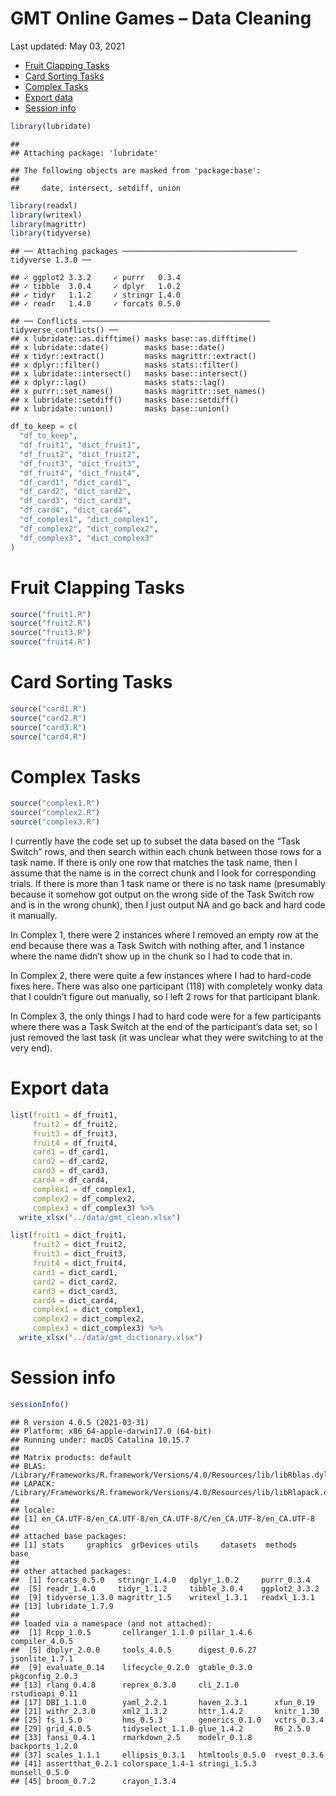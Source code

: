 GMT Online Games – Data Cleaning
================
Last updated: May 03, 2021

-   [Fruit Clapping Tasks](#fruit-clapping-tasks)
-   [Card Sorting Tasks](#card-sorting-tasks)
-   [Complex Tasks](#complex-tasks)
-   [Export data](#export-data)
-   [Session info](#session-info)

``` r
library(lubridate)
```

    ## 
    ## Attaching package: 'lubridate'

    ## The following objects are masked from 'package:base':
    ## 
    ##     date, intersect, setdiff, union

``` r
library(readxl)
library(writexl)
library(magrittr)
library(tidyverse)
```

    ## ── Attaching packages ─────────────────────────────────────── tidyverse 1.3.0 ──

    ## ✓ ggplot2 3.3.2     ✓ purrr   0.3.4
    ## ✓ tibble  3.0.4     ✓ dplyr   1.0.2
    ## ✓ tidyr   1.1.2     ✓ stringr 1.4.0
    ## ✓ readr   1.4.0     ✓ forcats 0.5.0

    ## ── Conflicts ────────────────────────────────────────── tidyverse_conflicts() ──
    ## x lubridate::as.difftime() masks base::as.difftime()
    ## x lubridate::date()        masks base::date()
    ## x tidyr::extract()         masks magrittr::extract()
    ## x dplyr::filter()          masks stats::filter()
    ## x lubridate::intersect()   masks base::intersect()
    ## x dplyr::lag()             masks stats::lag()
    ## x purrr::set_names()       masks magrittr::set_names()
    ## x lubridate::setdiff()     masks base::setdiff()
    ## x lubridate::union()       masks base::union()

``` r
df_to_keep = c(
  "df_to_keep",
  "df_fruit1", "dict_fruit1",
  "df_fruit2", "dict_fruit2",
  "df_fruit3", "dict_fruit3",
  "df_fruit4", "dict_fruit4",
  "df_card1", "dict_card1",
  "df_card2", "dict_card2",
  "df_card3", "dict_card3",
  "df_card4", "dict_card4",
  "df_complex1", "dict_complex1",
  "df_complex2", "dict_complex2",
  "df_complex3", "dict_complex3"
)
```

<!-- ======================================================================= -->

# Fruit Clapping Tasks

``` r
source("fruit1.R")
source("fruit2.R")
source("fruit3.R")
source("fruit4.R")
```

<!-- ======================================================================= -->

# Card Sorting Tasks

``` r
source("card1.R")
source("card2.R")
source("card3.R")
source("card4.R")
```

<!-- ======================================================================= -->

# Complex Tasks

``` r
source("complex1.R")
source("complex2.R")
source("complex3.R")
```

I currently have the code set up to subset the data based on the “Task
Switch” rows, and then search within each chunk between those rows for a
task name. If there is only one row that matches the task name, then I
assume that the name is in the correct chunk and I look for
corresponding trials. If there is more than 1 task name or there is no
task name (presumably because it somehow got output on the wrong side of
the Task Switch row and is in the wrong chunk), then I just output NA
and go back and hard code it manually.

In Complex 1, there were 2 instances where I removed an empty row at the
end because there was a Task Switch with nothing after, and 1 instance
where the name didn’t show up in the chunk so I had to code that in.

In Complex 2, there were quite a few instances where I had to hard-code
fixes here. There was also one participant (118) with completely wonky
data that I couldn’t figure out manually, so I left 2 rows for that
participant blank.

In Complex 3, the only things I had to hard code were for a few
participants where there was a Task Switch at the end of the
participant’s data set, so I just removed the last task (it was unclear
what they were switching to at the very end).

<!-- ======================================================================= -->

# Export data

``` r
list(fruit1 = df_fruit1,
     fruit2 = df_fruit2,
     fruit3 = df_fruit3,
     fruit4 = df_fruit4,
     card1 = df_card1,
     card2 = df_card2,
     card3 = df_card3,
     card4 = df_card4,
     complex1 = df_complex1,
     complex2 = df_complex2,
     complex3 = df_complex3) %>% 
  write_xlsx("../data/gmt_clean.xlsx")
```

``` r
list(fruit1 = dict_fruit1,
     fruit2 = dict_fruit2,
     fruit3 = dict_fruit3,
     fruit4 = dict_fruit4,
     card1 = dict_card1,
     card2 = dict_card2,
     card3 = dict_card3,
     card4 = dict_card4,
     complex1 = dict_complex1,
     complex2 = dict_complex2,
     complex3 = dict_complex3) %>% 
  write_xlsx("../data/gmt_dictionary.xlsx")
```

<!-- ======================================================================= -->

# Session info

``` r
sessionInfo()
```

    ## R version 4.0.5 (2021-03-31)
    ## Platform: x86_64-apple-darwin17.0 (64-bit)
    ## Running under: macOS Catalina 10.15.7
    ## 
    ## Matrix products: default
    ## BLAS:   /Library/Frameworks/R.framework/Versions/4.0/Resources/lib/libRblas.dylib
    ## LAPACK: /Library/Frameworks/R.framework/Versions/4.0/Resources/lib/libRlapack.dylib
    ## 
    ## locale:
    ## [1] en_CA.UTF-8/en_CA.UTF-8/en_CA.UTF-8/C/en_CA.UTF-8/en_CA.UTF-8
    ## 
    ## attached base packages:
    ## [1] stats     graphics  grDevices utils     datasets  methods   base     
    ## 
    ## other attached packages:
    ##  [1] forcats_0.5.0   stringr_1.4.0   dplyr_1.0.2     purrr_0.3.4    
    ##  [5] readr_1.4.0     tidyr_1.1.2     tibble_3.0.4    ggplot2_3.3.2  
    ##  [9] tidyverse_1.3.0 magrittr_1.5    writexl_1.3.1   readxl_1.3.1   
    ## [13] lubridate_1.7.9
    ## 
    ## loaded via a namespace (and not attached):
    ##  [1] Rcpp_1.0.5       cellranger_1.1.0 pillar_1.4.6     compiler_4.0.5  
    ##  [5] dbplyr_2.0.0     tools_4.0.5      digest_0.6.27    jsonlite_1.7.1  
    ##  [9] evaluate_0.14    lifecycle_0.2.0  gtable_0.3.0     pkgconfig_2.0.3 
    ## [13] rlang_0.4.8      reprex_0.3.0     cli_2.1.0        rstudioapi_0.11 
    ## [17] DBI_1.1.0        yaml_2.2.1       haven_2.3.1      xfun_0.19       
    ## [21] withr_2.3.0      xml2_1.3.2       httr_1.4.2       knitr_1.30      
    ## [25] fs_1.5.0         hms_0.5.3        generics_0.1.0   vctrs_0.3.4     
    ## [29] grid_4.0.5       tidyselect_1.1.0 glue_1.4.2       R6_2.5.0        
    ## [33] fansi_0.4.1      rmarkdown_2.5    modelr_0.1.8     backports_1.2.0 
    ## [37] scales_1.1.1     ellipsis_0.3.1   htmltools_0.5.0  rvest_0.3.6     
    ## [41] assertthat_0.2.1 colorspace_1.4-1 stringi_1.5.3    munsell_0.5.0   
    ## [45] broom_0.7.2      crayon_1.3.4
